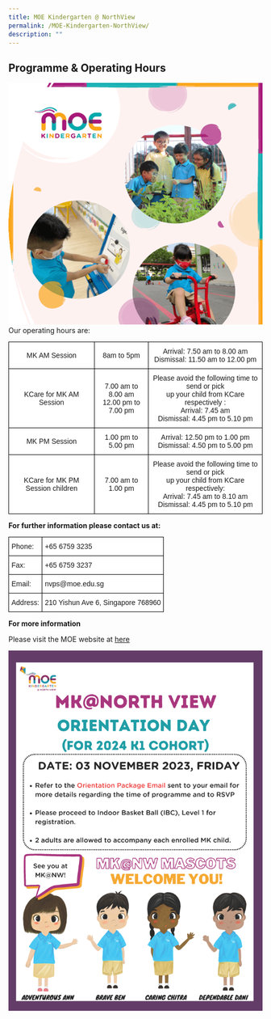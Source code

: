 ```yaml
---
title: MOE Kindergarten @ NorthView
permalink: /MOE-Kindergarten-NorthView/
description: ""
---
```

## Programme &amp; Operating Hours

![](/images/MOE%20Kindergarten/mk%201st%20page.png)
Our operating hours are:

<style type="text/css">
.tg  {border-collapse:collapse;border-spacing:0;}
.tg td{border-color:black;border-style:solid;border-width:1px;font-family:Arial, sans-serif;font-size:14px;
  overflow:hidden;padding:10px 5px;word-break:normal;}
.tg th{border-color:black;border-style:solid;border-width:1px;font-family:Arial, sans-serif;font-size:14px;
  font-weight:normal;overflow:hidden;padding:10px 5px;word-break:normal;}
.tg .tg-f4yw{background-color:#FFF;text-align:center;vertical-align:middle}
</style>
<table class="tg">
<thead>
  <tr>
    <th class="tg-f4yw">MK AM Session</th>
    <th class="tg-f4yw">8am to 5pm</th>
    <th class="tg-f4yw">Arrival: 7.50 am to 8.00 am<br> Dismissal: 11.50 am to 12.00 pm</th>
  </tr>
</thead>
<tbody>
  <tr>
    <td class="tg-f4yw">KCare for MK AM Session</td>
    <td class="tg-f4yw">7.00 am to 8.00 am<br>12.00 pm to 7.00 pm<br></td>
    <td class="tg-f4yw"> Please avoid the following time to send or pick <br>up your child from KCare respectively :<br>Arrival: 7.45 am<br>Dismissal: 4.45 pm to 5.10 pm<br></td>
  </tr>
  <tr>
    <td class="tg-f4yw">MK PM Session</td>
    <td class="tg-f4yw">1.00 pm to 5.00 pm </td>
    <td class="tg-f4yw"> Arrival: 12.50 pm to 1.00 pm<br>Dismissal: 4.50 pm to 5.00 pm<br></td>
  </tr>
  <tr>
    <td class="tg-f4yw"> KCare for MK PM Session children</td>
    <td class="tg-f4yw">7.00 am to 1.00 pm<br> </td>
    <td class="tg-f4yw">Please avoid the following time to send or pick <br> up your child from KCare respectively:<br>Arrival: 7.45 am to 8.10 am<br>Dismissal: 4.45 pm to 5.10 pm</td>
  </tr>
</tbody>
</table>

**For further information please contact us at:**

<style type="text/css">
.tg  {border-collapse:collapse;border-spacing:0;}
.tg td{border-color:black;border-style:solid;border-width:1px;font-family:Arial, sans-serif;font-size:14px;
  overflow:hidden;padding:10px 5px;word-break:normal;}
.tg th{border-color:black;border-style:solid;border-width:1px;font-family:Arial, sans-serif;font-size:14px;
  font-weight:normal;overflow:hidden;padding:10px 5px;word-break:normal;}
.tg .tg-zr06{background-color:#FFF;text-align:left;vertical-align:middle}
</style>
<table class="tg">
<thead>
  <tr>
    <th class="tg-zr06">Phone:</th>
    <th class="tg-zr06">+65 6759 3235</th>
  </tr>
</thead>
<tbody>
  <tr>
    <td class="tg-zr06">Fax:</td>
    <td class="tg-zr06">+65 6759 3237</td>
  </tr>
  <tr>
    <td class="tg-zr06">Email:</td>
    <td class="tg-zr06">nvps@moe.edu.sg</td>
  </tr>
  <tr>
    <td class="tg-zr06">Address:</td>
    <td class="tg-zr06">210 Yishun Ave 6, Singapore 768960</td>
  </tr>
</tbody>
</table>

**For more information**

Please visit the MOE website at&nbsp;[here](https://www.moe.gov.sg/preschool/moe-kindergarten)

![](/images/MOE%20Kindergarten/mk%20orientation%20day%202024.png)